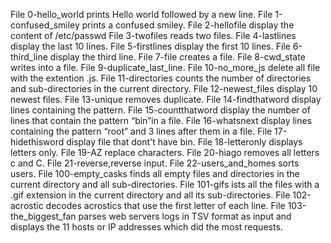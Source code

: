 File 0-hello_world prints Hello world followed by a new line.
File 1-confused_smiley prints a confused smiley.
File 2-hellofile display the content of /etc/passwd
File 3-twofiles reads two files.
File 4-lastlines display the last 10 lines.
File 5-firstlines display the first 10 lines.
File 6-third_line display the third line.
File 7-file creates a file.
File 8-cwd_state writes into a file.
File 9-duplicate_last_line.
File 10-no_more_js delete all file with the extention .js.
File 11-directories  counts the number of directories and sub-directories in the current directory.
File 12-newest_files display 10 newest files.
File 13-unique removes duplicate.
File 14-findthatword display lines containing the pattern.
File 15-countthatword display the number of lines that contain the pattern “bin”in a file.
File 16-whatsnext display lines containing the pattern “root” and 3 lines after them in a file.
File 17-hidethisword display file that dont't have bin.
File 18-letteronly displays letters only.
File 19-AZ replace characters.
File 20-hiago removes all letters c and C.
File 21-reverse,reverse input.
File 22-users_and_homes sorts users.
File 100-empty_casks finds all empty files and directories in the current directory and all sub-directories.
File 101-gifs ists all the files with a .gif extension in the current directory and all its sub-directories.
File 102-acrostic decodes acrostics that use the first letter of each line.
File 103-the_biggest_fan  parses web servers logs in TSV format as input and displays the 11 hosts or IP addresses which did the most requests.
